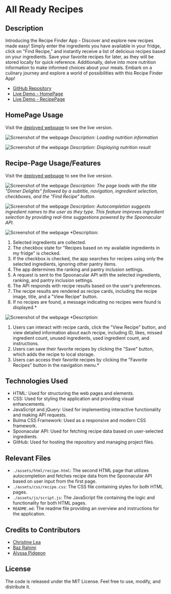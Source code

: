 # All Ready Recipes

## Description

Introducing the Recipe Finder App - Discover and explore new recipes made easy! Simply enter the ingredients you have available in your fridge, click on "Find Recipe," and instantly receive a list of delicious recipes based on your ingredients. Save your favorite recipes for later, as they will be stored locally for quick reference. Additionally, delve into more nutrition information to make informed choices about your meals. Embark on a culinary journey and explore a world of possibilities with this Recipe Finder App!

- [GitHub Repository](https://github.com/ChristineLea/All-Ready-Recipes/)
- [Live Demo - HomePage](https://christinelea.github.io/All-Ready-Recipes/)
- [Live Demo - RecipePage](https://christinelea.github.io/All-Ready-Recipes/assets/html/recipe.html)

## HomePage Usage

Visit the [deployed webpage](https://christinelea.github.io/All-Ready-Recipes/) to see the live version.

![Screenshot of the webpage](./assets/images/nutrition-info.png)
*Description: Loading nutrition information*

![Screenshot of the webpage](./assets/images/result.png)
*Description: Displaying nutrition result*

## Recipe-Page Usage/Features

Visit the [deployed webpage](https://christinelea.github.io/All-Ready-Recipes/assets/html/recipe.html) to see the live version.

![Screenshot of the webpage](./assets/images/secondPage1.png)
*Description: The page loads with the title "Dinner Delights" followed by a subtitle, navigation, ingredient selection, checkboxes, and the "Find Recipe" button.*

![Screenshot of the webpage](./assets/images/secondPage2.png)
*Description: Autocompletion suggests ingredient names to the user as they type. This feature improves ingredient selection by providing real-time suggestions powered by the Spoonacular API.*

![Screenshot of the webpage](./assets/images/secondPage3.png)
*Description:
1. Selected ingredients are collected.
2. The checkbox state for "Recipes based on my available ingredients in my fridge" is checked.
3. If the checkbox is checked, the app searches for recipes using only the selected ingredients, ignoring other pantry items.
4. The app determines the ranking and pantry inclusion settings.
5. A request is sent to the Spoonacular API with the selected ingredients, ranking, and pantry inclusion settings.
6. The API responds with recipe results based on the user's preferences.
7. The recipe results are rendered as recipe cards, including the recipe image, title, and a "View Recipe" button.
8. If no recipes are found, a message indicating no recipes were found is displayed.*

![Screenshot of the webpage](./assets/images/secondPage4.png)
*Description:
1. Users can interact with recipe cards, click the "View Recipe" button, and view detailed information about each recipe, including ID, likes, missed ingredient count, unused ingredients, used ingredient count, and instructions.
2. Users can save their favorite recipes by clicking the "Save" button, which adds the recipe to local storage.
3. Users can access their favorite recipes by clicking the "Favorite Recipes" button in the navigation menu.*

## Technologies Used
- HTML: Used for structuring the web pages and elements.
- CSS: Used for styling the application and providing visual enhancements.
- JavaScript and jQuery: Used for implementing interactive functionality and making API requests.
- Bulma CSS Framework: Used as a responsive and modern CSS framework.
- Spoonacular API: Used for fetching recipe data based on user-selected ingredients.
- GitHub: Used for hosting the repository and managing project files.

## Relevant Files
- `./assets/html/recipe.html`: The second HTML page that utilizes autocompletion and fetches recipe data from the Spoonacular API based on user input from the first page.
- `./assets/css/recipe.css`: The CSS file containing styles for both HTML pages.
- `./assets/js/script.js`: The JavaScript file containing the logic and functionality for both HTML pages.
- `README.md`: The readme file providing an overview and instructions for the application.

## Credits to Contributors
- [Christine Lea](https://github.com/ChristineLea)
- [Baz Rahimi](https://github.com/bazrahimi)
- [Alyssa Pidgeon](https://github.com/AlyssaPidgeon)

## License

The code is released under the MIT License. Feel free to use, modify, and distribute it.
